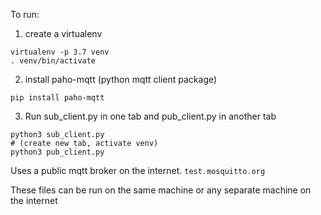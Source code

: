 To run:
1. create a virtualenv
```
virtualenv -p 3.7 venv
. venv/bin/activate
```

2. install paho-mqtt (python mqtt client package)
```
pip install paho-mqtt
```

3. Run sub_client.py in one tab and pub_client.py in another tab
```
python3 sub_client.py
# (create new tab, activate venv)
python3 pub_client.py
```

Uses a public mqtt broker on the internet. `test.mosquitto.org`

These files can be run on the same machine or any separate machine on the internet


